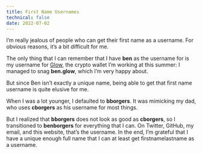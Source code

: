 ```yaml
---
title: First Name Usernames
technical: false
date: 2022-07-02
---
```


I’m really jealous of people who can get their first name as a username. For obvious reasons, it’s a bit difficult for me. 

The only thing that I can remember that I have **ben** as the username for is my username for [Glow](https://glow.app), the crypto wallet I’m working at this summer: I managed to snag **ben.glow**, which I’m very happy about. 

But since Ben isn’t exactly a unique name, being able to get that first name username is quite elusive for me. 

When I was a lot younger, I defaulted to **bborgers**. It was mimicking my dad, who uses **cborgers** as his username for most things. 

But I realized that **bborgers** does not look as good as **cborgers**, so I transitioned to **benborgers** for everything that I can. On Twitter, GitHub, my email, and this website, that’s the username. In the end, I’m grateful that I have a unique enough full name that I can at least get firstnamelastname as a username. 
